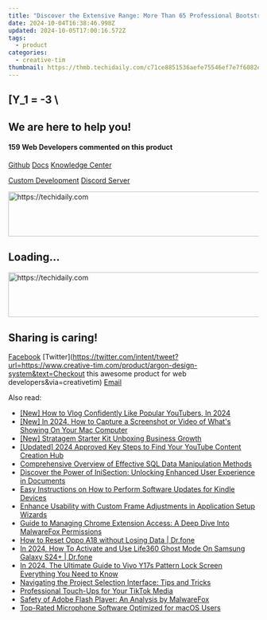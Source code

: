 ```yaml
---
title: "Discover the Extensive Range: More Than 65 Professional Bootstrap Elements From Creative Tim"
date: 2024-10-04T16:38:46.998Z
updated: 2024-10-05T17:00:16.572Z
tags:
  - product
categories:
  - creative-tim
thumbnail: https://thmb.techidaily.com/c71ce8851536aefe75546ef7e7f6082e2261917107a95dfb8fa865056cdf9989.jpg
---
```


## \[Y_1 = -3 \

## We are here to help you!

#### 159 Web Developers commented on this product

[Github](https://github.com/creativetimofficial/argon-design-system) [Docs](https://tools.techidaily.com/creative-tim/products/) [Knowledge Center](https://tools.techidaily.com/creative-tim/products/) 

[Custom Development](https://tools.techidaily.com/creative-tim/products/) [Discord Server](https://discord.com/invite/FhCJCaHdQa) 

<!-- affiliate ads begin -->
<a href="https://ephamedtechinc.pxf.io/c/5597632/2137224/26400" target="_top" id="2137224">
  <img src="//a.impactradius-go.com/display-ad/26400-2137224" border="0" alt="https://techidaily.com" width="728" height="90"/>
</a>
<img height="0" width="0" src="https://ephamedtechinc.pxf.io/i/5597632/2137224/26400" style="position:absolute;visibility:hidden;" border="0" />
<!-- affiliate ads end -->

## Loading...

<!-- affiliate ads begin -->
<a href="https://aligracehair.sjv.io/c/5597632/1934188/19272" target="_top" id="1934188">
  <img src="//a.impactradius-go.com/display-ad/19272-1934188" border="0" alt="https://techidaily.com" width="728" height="90"/>
</a>
<img height="0" width="0" src="https://aligracehair.sjv.io/i/5597632/1934188/19272" style="position:absolute;visibility:hidden;" border="0" />
<!-- affiliate ads end -->

## Sharing is caring!

[Facebook](https://www.facebook.com/sharer/sharer.php?u=https://www.creative-tim.com/product/argon-design-system?src=sdkpreparse) [Twitter](https://twitter.com/intent/tweet?url=https://www.creative-tim.com/product/argon-design-system&text=Checkout this awesome product for web developers&via=creativetim) [Email](https://tools.techidaily.com/creative-tim/products/)

<ins class="adsbygoogle"
     style="display:block"
     data-ad-format="autorelaxed"
     data-ad-client="ca-pub-7571918770474297"
     data-ad-slot="1223367746"></ins>

<ins class="adsbygoogle"
     style="display:block"
     data-ad-client="ca-pub-7571918770474297"
     data-ad-slot="8358498916"
     data-ad-format="auto"
     data-full-width-responsive="true"></ins>

<span class="atpl-alsoreadstyle">Also read:</span>
<div><ul>
<li><a href="https://eaxpv-info.techidaily.com/new-how-to-vlog-confidently-like-popular-youtubers-in-2024/"><u>[New] How to Vlog Confidently Like Popular YouTubers, In 2024</u></a></li>
<li><a href="https://screen-capture.techidaily.com/new-in-2024-how-to-capture-a-screenshot-or-video-of-whats-showing-on-your-mac-computer/"><u>[New] In 2024, How to Capture a Screenshot or Video of What's Showing On Your Mac Computer</u></a></li>
<li><a href="https://extra-guidance.techidaily.com/new-stratagem-starter-kit-unboxing-business-growth/"><u>[New] Stratagem Starter Kit Unboxing Business Growth</u></a></li>
<li><a href="https://youtube-lab.techidaily.com/ed-2024-approved-key-steps-to-find-your-youtube-content-creation-hub/"><u>[Updated] 2024 Approved Key Steps to Find Your YouTube Content Creation Hub</u></a></li>
<li><a href="https://fox-ssl.techidaily.com/comprehensive-overview-of-effective-sql-data-manipulation-methods/"><u>Comprehensive Overview of Effective SQL Data Manipulation Methods</u></a></li>
<li><a href="https://fox-ssl.techidaily.com/discover-the-power-of-inisection-unlocking-enhanced-user-experience-in-documents/"><u>Discover the Power of IniSection: Unlocking Enhanced User Experience in Documents</u></a></li>
<li><a href="https://solve-lab.techidaily.com/easy-instructions-on-how-to-perform-software-updates-for-kindle-devices/"><u>Easy Instructions on How to Perform Software Updates for Kindle Devices</u></a></li>
<li><a href="https://fox-ssl.techidaily.com/enhance-usability-with-custom-frame-adjustments-in-application-setup-wizards/"><u>Enhance Usability with Custom Frame Adjustments in Application Setup Wizards</u></a></li>
<li><a href="https://fox-ssl.techidaily.com/guide-to-managing-chrome-extension-access-a-deep-dive-into-malwarefox-permissions/"><u>Guide to Managing Chrome Extension Access: A Deep Dive Into MalwareFox Permissions</u></a></li>
<li><a href="https://techidaily.com/how-to-reset-oppo-a18-without-losing-data-drfone-by-drfone-reset-android-reset-android/"><u>How to Reset Oppo A18 without Losing Data | Dr.fone</u></a></li>
<li><a href="https://location-social.techidaily.com/in-2024-how-to-activate-and-use-life360-ghost-mode-on-samsung-galaxy-s24plus-drfone-by-drfone-virtual-android/"><u>In 2024, How To Activate and Use Life360 Ghost Mode On Samsung Galaxy S24+ | Dr.fone</u></a></li>
<li><a href="https://android-unlock.techidaily.com/in-2024-the-ultimate-guide-to-vivo-y17s-pattern-lock-screen-everything-you-need-to-know-by-drfone-android/"><u>In 2024, The Ultimate Guide to Vivo Y17s Pattern Lock Screen Everything You Need to Know</u></a></li>
<li><a href="https://fox-ssl.techidaily.com/navigating-the-project-selection-interface-tips-and-tricks/"><u>Navigating the Project Selection Interface: Tips and Tricks</u></a></li>
<li><a href="https://extra-lessons.techidaily.com/professional-touch-ups-for-your-tiktok-media/"><u>Professional Touch-Ups for Your TikTok Media</u></a></li>
<li><a href="https://fox-ssl.techidaily.com/safety-of-adobe-flash-player-an-analysis-by-malwarefox/"><u>Safety of Adobe Flash Player: An Analysis by MalwareFox</u></a></li>
<li><a href="https://fox-ssl.techidaily.com/top-rated-microphone-software-optimized-for-macos-users/"><u>Top-Rated Microphone Software Optimized for macOS Users</u></a></li>
</ul></div>

